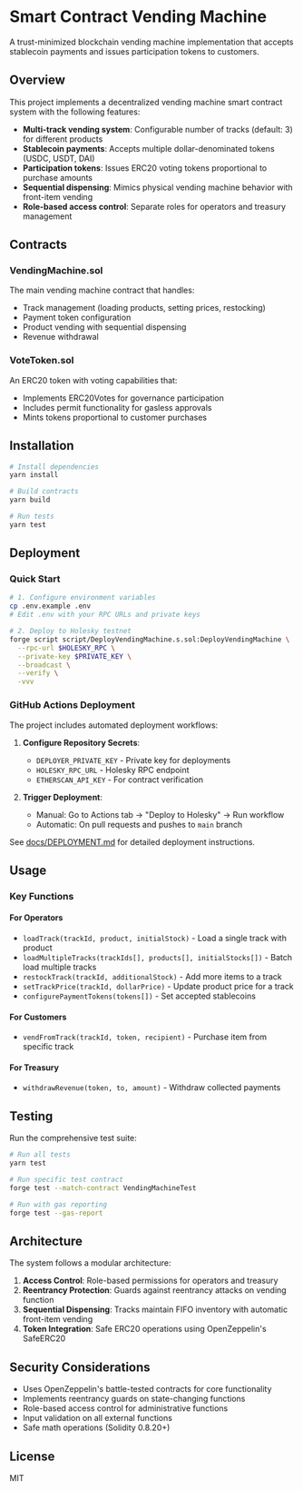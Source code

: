 # Smart Contract Vending Machine

A trust-minimized blockchain vending machine implementation that accepts stablecoin payments and issues participation tokens to customers.

## Overview

This project implements a decentralized vending machine smart contract system with the following features:

- **Multi-track vending system**: Configurable number of tracks (default: 3) for different products
- **Stablecoin payments**: Accepts multiple dollar-denominated tokens (USDC, USDT, DAI)
- **Participation tokens**: Issues ERC20 voting tokens proportional to purchase amounts
- **Sequential dispensing**: Mimics physical vending machine behavior with front-item vending
- **Role-based access control**: Separate roles for operators and treasury management

## Contracts

### VendingMachine.sol
The main vending machine contract that handles:
- Track management (loading products, setting prices, restocking)
- Payment token configuration
- Product vending with sequential dispensing
- Revenue withdrawal

### VoteToken.sol
An ERC20 token with voting capabilities that:
- Implements ERC20Votes for governance participation
- Includes permit functionality for gasless approvals
- Mints tokens proportional to customer purchases

## Installation

```bash
# Install dependencies
yarn install

# Build contracts
yarn build

# Run tests
yarn test
```

## Deployment

### Quick Start

```bash
# 1. Configure environment variables
cp .env.example .env
# Edit .env with your RPC URLs and private keys

# 2. Deploy to Holesky testnet
forge script script/DeployVendingMachine.s.sol:DeployVendingMachine \
  --rpc-url $HOLESKY_RPC \
  --private-key $PRIVATE_KEY \
  --broadcast \
  --verify \
  -vvv
```

### GitHub Actions Deployment

The project includes automated deployment workflows:

1. **Configure Repository Secrets**:
   - `DEPLOYER_PRIVATE_KEY` - Private key for deployments
   - `HOLESKY_RPC_URL` - Holesky RPC endpoint
   - `ETHERSCAN_API_KEY` - For contract verification

2. **Trigger Deployment**:
   - Manual: Go to Actions tab → "Deploy to Holesky" → Run workflow
   - Automatic: On pull requests and pushes to `main` branch

See [docs/DEPLOYMENT.md](docs/DEPLOYMENT.md) for detailed deployment instructions.

## Usage

### Key Functions

#### For Operators

- `loadTrack(trackId, product, initialStock)` - Load a single track with product
- `loadMultipleTracks(trackIds[], products[], initialStocks[])` - Batch load multiple tracks
- `restockTrack(trackId, additionalStock)` - Add more items to a track
- `setTrackPrice(trackId, dollarPrice)` - Update product price for a track
- `configurePaymentTokens(tokens[])` - Set accepted stablecoins

#### For Customers

- `vendFromTrack(trackId, token, recipient)` - Purchase item from specific track

#### For Treasury

- `withdrawRevenue(token, to, amount)` - Withdraw collected payments

## Testing

Run the comprehensive test suite:

```bash
# Run all tests
yarn test

# Run specific test contract
forge test --match-contract VendingMachineTest

# Run with gas reporting
forge test --gas-report
```

## Architecture

The system follows a modular architecture:

1. **Access Control**: Role-based permissions for operators and treasury
2. **Reentrancy Protection**: Guards against reentrancy attacks on vending function
3. **Sequential Dispensing**: Tracks maintain FIFO inventory with automatic front-item vending
4. **Token Integration**: Safe ERC20 operations using OpenZeppelin's SafeERC20

## Security Considerations

- Uses OpenZeppelin's battle-tested contracts for core functionality
- Implements reentrancy guards on state-changing functions
- Role-based access control for administrative functions
- Input validation on all external functions
- Safe math operations (Solidity 0.8.20+)

## License

MIT
